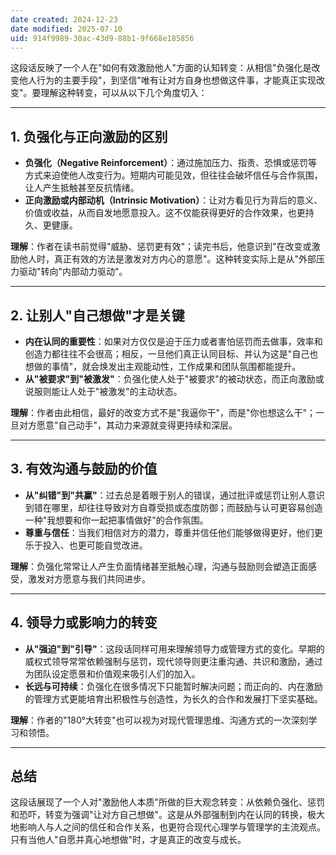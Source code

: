 ```yaml
---
date created: 2024-12-23
date modified: 2025-07-10
uid: 914f9989-30ac-43d9-88b1-9f668e185856
---
```


这段话反映了一个人在"如何有效激励他人"方面的认知转变：从相信"负强化是改变他人行为的主要手段"，到坚信"唯有让对方自身也想做这件事，才能真正实现改变"。要理解这种转变，可以从以下几个角度切入：

---

## 1. 负强化与正向激励的区别

- **负强化（Negative Reinforcement）**：通过施加压力、指责、恐惧或惩罚等方式来迫使他人改变行为。短期内可能见效，但往往会破坏信任与合作氛围，让人产生抵触甚至反抗情绪。
- **正向激励或内部动机（Intrinsic Motivation）**：让对方看见行为背后的意义、价值或收益，从而自发地愿意投入。这不仅能获得更好的合作效果，也更持久、更健康。

**理解**：作者在读书前觉得"威胁、惩罚更有效"；读完书后，他意识到"在改变或激励他人时，真正有效的方法是激发对方内心的意愿"。这种转变实际上是从"外部压力驱动"转向"内部动力驱动"。

---

## 2. 让别人"自己想做"才是关键

- **内在认同的重要性**：如果对方仅仅是迫于压力或者害怕惩罚而去做事，效率和创造力都往往不会很高；相反，一旦他们真正认同目标、并认为这是"自己也想做的事情"，就会焕发出主观能动性，工作成果和团队氛围都能提升。
- **从"被要求"到"被激发"**：负强化使人处于"被要求"的被动状态，而正向激励或说服则能让人处于"被激发"的主动状态。

**理解**：作者由此相信，最好的改变方式不是"我逼你干"，而是"你也想这么干"；一旦对方愿意"自己动手"，其动力来源就变得更持续和深层。

---

## 3. 有效沟通与鼓励的价值

- **从"纠错"到"共赢"**：过去总是着眼于别人的错误，通过批评或惩罚让别人意识到错在哪里，却往往导致对方自尊受损或态度防御；而鼓励与认可更容易创造一种"我想要和你一起把事情做好"的合作氛围。
- **尊重与信任**：当我们相信对方的潜力，尊重并信任他们能够做得更好，他们更乐于投入、也更可能自觉改进。

**理解**：负强化常常让人产生负面情绪甚至抵触心理，沟通与鼓励则会塑造正面感受，激发对方愿意与我们共同进步。

---

## 4. 领导力或影响力的转变

- **从"强迫"到"引导"**：这段话同样可用来理解领导力或管理方式的变化。早期的威权式领导常常依赖强制与惩罚，现代领导则更注重沟通、共识和激励，通过为团队设定愿景和价值观来吸引人们的加入。
- **长远与可持续**：负强化在很多情况下只能暂时解决问题；而正向的、内在激励的管理方式更能培育出积极性与创造性，为长久的合作和发展打下坚实基础。

**理解**：作者的"180°大转变"也可以视为对现代管理思维、沟通方式的一次深刻学习和领悟。

---

## 总结

这段话展现了一个人对"激励他人本质"所做的巨大观念转变：从依赖负强化、惩罚和恐吓，转变为强调"让对方自己想做"。这是从外部强制到内在认同的转换，极大地影响人与人之间的信任和合作关系，也更符合现代心理学与管理学的主流观点。只有当他人"自愿并真心地想做"时，才是真正的改变与成长。
